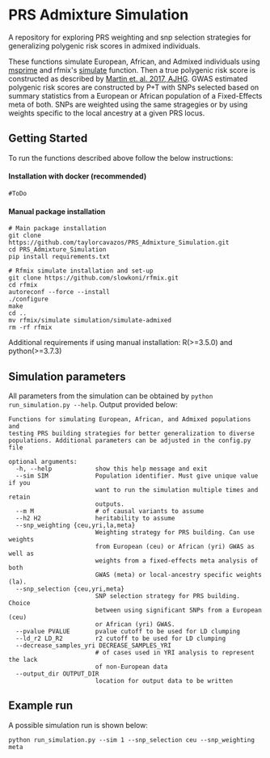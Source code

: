# PRS Admixture Simulation 

A repository for exploring PRS weighting and snp selection strategies for generalizing polygenic risk scores in admixed individuals.


These functions simulate European, African, and Admixed individuals using [msprime](https://github.com/tskit-dev/msprime) and rfmix's [simulate](https://github.com/tskit-dev/msprime) function. Then a true polygenic risk score is constructed as described by [Martin et. al. 2017, AJHG](https://www.ncbi.nlm.nih.gov/pubmed/28366442). GWAS estimated polygenic risk scores are constructed by P+T with SNPs selected based on summary statistics from a European or African population of a Fixed-Effects meta of both. SNPs are weighted using the same stragegies or by using weights specific to the local ancestry at a given PRS locus.

## Getting Started 
To run the functions described above follow the below instructions:

#### Installation with docker (recommended)
```
#ToDo
```

#### Manual package installation
```
# Main package installation
git clone https://github.com/taylorcavazos/PRS_Admixture_Simulation.git
cd PRS_Admixture_Simulation
pip install requirements.txt

# Rfmix simulate installation and set-up
git clone https://github.com/slowkoni/rfmix.git
cd rfmix
autoreconf --force --install
./configure
make
cd ..
mv rfmix/simulate simulation/simulate-admixed
rm -rf rfmix
```
Additional requirements if using manual installation: R(>=3.5.0) and python(>=3.7.3)

## Simulation parameters  
All parameters from the simulation can be obtained by `python run_simulation.py --help`. Output provided below:
```
Functions for simulating European, African, and Admixed populations and
testing PRS building strategies for better generalization to diverse
populations. Additional parameters can be adjusted in the config.py file

optional arguments:
  -h, --help            show this help message and exit
  --sim SIM             Population identifier. Must give unique value if you
                        want to run the simulation multiple times and retain
                        outputs.
  --m M                 # of causal variants to assume
  --h2 H2               heritability to assume
  --snp_weighting {ceu,yri,la,meta}
                        Weighting strategy for PRS building. Can use weights
                        from European (ceu) or African (yri) GWAS as well as
                        weights from a fixed-effects meta analysis of both
                        GWAS (meta) or local-ancestry specific weights (la).
  --snp_selection {ceu,yri,meta}
                        SNP selection strategy for PRS building. Choice
                        between using significant SNPs from a European (ceu)
                        or African (yri) GWAS.
  --pvalue PVALUE       pvalue cutoff to be used for LD clumping
  --ld_r2 LD_R2         r2 cutoff to be used for LD clumping
  --decrease_samples_yri DECREASE_SAMPLES_YRI
                        # of cases used in YRI analysis to represent the lack
                        of non-European data
  --output_dir OUTPUT_DIR
                        location for output data to be written
```

## Example run  
A possible simulation run is shown below:
```
python run_simulation.py --sim 1 --snp_selection ceu --snp_weighting meta
```



